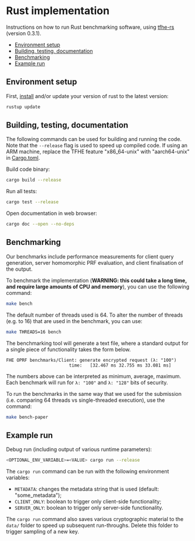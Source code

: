 # Rust implementation <!-- omit in toc -->

Instructions on how to run Rust benchmarking software, using [tfhe-rs](https://github.com/zama-ai/tfhe-rs/releases/tag/0.3.1) (version 0.3.1).

- [Environment setup](#environment-setup)
- [Building, testing, documentation](#building-testing-documentation)
- [Benchmarking](#benchmarking)
- [Example run](#example-run)

## Environment setup

First, [install](https://www.rust-lang.org/tools/install) and/or update your version of rust to the latest version:
```bash
rustup update
```

## Building, testing, documentation

The following commands can be used for building and running the code.
Note that the `--release` flag is used to speed up compiled code.
If using an ARM machine, replace the TFHE feature "x86_64-unix" with "aarch64-unix" in [Cargo.toml](https://github.com/alxdavids/oprf-fhe-ec24-artifact/blob/main/rust/Cargo.toml).

Build code binary:
```bash
cargo build --release
```

Run all tests:
```bash
cargo test --release
```

Open documentation in web browser:
```bash
cargo doc --open --no-deps
```

## Benchmarking

Our benchmarks include performance measurements for client query generation, server homomorphic PRF evaluation, and client finalisation of the output.

To benchmark the implementation (**WARNING: this could take a long time, and require large amounts of CPU and memory**), you can use the following command:
```bash
make bench
```

The default number of threads used is 64. To alter the number of threads (e.g. to 16) that are used in the benchmark, you can use:
```bash
make THREADS=16 bench
```

The benchmarking tool will generate a text file, where a standard output for a single piece of functionality takes the form below.
```
FHE OPRF benchmarks/Client: generate encrypted request (λ: "100")
                        time:   [32.467 ms 32.755 ms 33.081 ms]
```
The numbers above can be interpreted as minimum, average, maximum. Each benchmark will run for `λ: "100"` and `λ: "128"` bits of security.

To run the benchmarks in the same way that we used for the submission (i.e. comparing 64 threads vs single-threaded execution), use the command:
```bash
make bench-paper
```

## Example run

Debug run (including output of various runtime parameters):
```bash
<OPTIONAL_ENV_VARIABLE>=<VALUE> cargo run --release
```

The `cargo run` command can be run with the following environment variables:

- `METADATA`: changes the metadata string that is used (default: "some_metadata");
- `CLIENT_ONLY`: boolean to trigger only client-side functionality;
- `SERVER_ONLY`: boolean to trigger only server-side functionality.

The `cargo run` command also saves various cryptographic material to the
`data/` folder to speed up subsequent run-throughs. Delete this folder
to trigger sampling of a new key.
